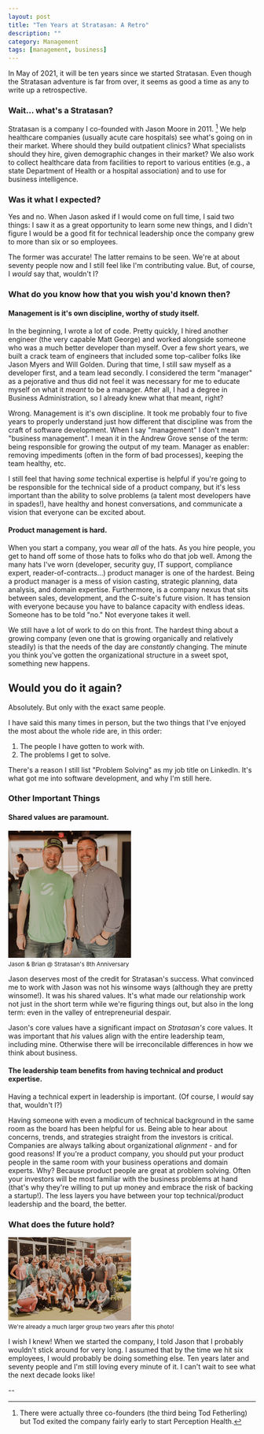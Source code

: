 ```yaml
---
layout: post
title: "Ten Years at Stratasan: A Retro"
description: ""
category: Management
tags: [management, business]
---
```


In May of 2021, it will be ten years since we started Stratasan. Even though the
Stratasan adventure is far from over, it seems as good a time as any to write up
a retrospective.

### Wait... what's a Stratasan?

Stratasan is a company I co-founded with Jason Moore in 2011. [^1] We help
healthcare companies (usually acute care hospitals) see what's going on in
their market. Where should they build outpatient clinics? What specialists
should they hire, given demographic changes in their market? We also work to
collect healthcare data from facilities to report to various entities (e.g., a
state Department of Health or a hospital association) and to use for
business intelligence.

### Was it what I expected?

Yes and no. When Jason asked if I would come on full time, I said two things: I
saw it as a great opportunity to learn some new things, and I didn't figure
I would be a good fit for technical leadership once the company grew to more
than six or so employees.

The former was accurate! The latter remains to be seen. We're at about
seventy people now and I still feel like I'm contributing value. But, of
course, I _would_ say that, wouldn't I?

### What do you know how that you wish you'd known then?

#### Management is it's own discipline, worthy of study itself.

In the beginning, I wrote a lot of code. Pretty quickly, I hired another
engineer (the very capable Matt George) and worked alongside someone who was a
much better developer than myself. Over a few short years, we built a crack team
of engineers that included some top-caliber folks like Jason Myers and Will
Golden. During that time, I still saw myself as a developer first, and a team
lead secondly. I considered the term "manager" as a pejorative and thus did not
feel it was necessary for me to educate myself on what it _meant_ to be a
manager. After all, I had a degree in Business Administration, so I already knew
what that meant, right?

Wrong. Management is it's own discipline. It took me probably four to five years
to properly understand just how different that discipline was from the craft of
software development. When I say "management" I don't mean "business
management". I mean it in the Andrew Grove sense of the term: being responsible
for growing the output of my team. Manager as enabler: removing impediments
(often in the form of bad processes), keeping the team healthy, etc.

I still feel that having _some_ technical expertise is helpful if you're going
to be responsible for the technical side of a product company, but it's less
important than the ability to solve problems (a talent most developers have in
spades!), have healthy and honest conversations, and communicate a vision that
everyone can be excited about.

#### Product management is hard.

When you start a company, you wear _all_ of the hats. As you hire people, you
get to hand off some of those hats to folks who do that job well. Among the many
hats I've worn (developer, security guy, IT support, compliance expert,
reader-of-contracts...) product manager is one of the hardest. Being a product
manager is a mess of vision casting, strategic planning, data analysis, and
domain expertise.  Furthermore, is a company nexus that sits between sales,
development, and the C-suite's future vision. It has tension with everyone because you have to
balance capacity with endless ideas. Someone has to be told "no." Not everyone
takes it well.

We still have a lot of work to do on this front. The hardest thing about a
growing company (even one that is growing organically and relatively steadily)
is that the needs of the day are _constantly_ changing. The minute you think
you've gotten the organizational structure in a sweet spot, something new
happens.

## Would you do it again?

Absolutely. But only with the exact same people.

I have said this many times in person, but the two things that I've enjoyed the
most about the whole ride are, in this order:

1. The people I have gotten to work with.
1. The problems I get to solve.

There's a reason I still list "Problem Solving" as my job title on LinkedIn.
It's what got me into software development, and why I'm still here.

### Other Important Things

#### Shared values are paramount.

<div class="pull-right img text-center"><img src="/img/2021-04-26-jmo-brian-small.png" class="img-circle"><br/><small>Jason & Brian @ Stratasan's 8th Anniversary</small></div>

Jason deserves most of the credit for Stratasan's success. What convinced me to
work with Jason was not his winsome ways (although they are pretty winsome!). It
was his shared values. It's what made our relationship work not just in the
short term while we're figuring things out, but also in the long term: even in
the valley of entrepreneurial despair.

Jason's core values have a significant impact on _Stratasan's_ core values. It
was important that _his_ values align with the entire leadership team, including
mine. Otherwise there will be irreconcilable differences in how we think about
business.

#### The leadership team benefits from having technical and product expertise.

Having a technical expert in leadership is important. (Of course, I _would_ say
that, wouldn't I?)

Having someone with even a modicum of technical background in the same room as
the board has been helpful for us. Being able to hear about concerns, trends,
and strategies straight from the investors is critical. Companies are always
talking about organizational _alignment_ - and for good reasons! If you're a product company, you
should put your product people in the same room with your business operations
and domain experts. Why? Because product people are great at problem solving.
Often your investors will be most familiar with the business problems at hand (that's
why they're willing to put up money and embrace the risk of backing a startup!).
The less layers you have between your top technical/product leadership and the board, the
better.

### What does the future hold?

<div class="pull-right img text-center"><img src="/img/2021-04-26-jmo-brian-2-small.png" class="img-circle"><br/><small>We're already a much larger group two years after this photo!</small></div>

I wish I knew! When we started the company, I told Jason that I probably
wouldn't stick around for very long. I assumed that by the time we hit six
employees, I would probably be doing something else. Ten years later and seventy
people and I'm still loving every minute of it. I can't wait to see what the
next decade looks like!

--

[^1]: There were actually three co-founders (the third being Tod Fetherling) but Tod exited the company fairly early to start Perception Health.
